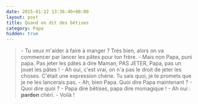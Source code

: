 ```yaml
---
date: 2015-01-22 13:36:40+00:00
layout: post
title: Quand on dit des bêtises
category: Papa
hidden: true
---
```


> \- Tu veux m'aider à faire à manger ? Très bien, alors on va commencer par lancer les pâtes pour ton frère.
> \- Mais non Papa, puni papa. Pas jeter les pâtes à dire Maman, PAS JETER, Papa, pas un jouet les pâtes !
> \- Ah oui, c'est vrai, on n'a pas le droit de jeter les choses. C'était une expression chérie. Tu sais quoi, je te promets que je ne les lancerais pas.
> \- Ah, bien Papa. Quoi dire Papa maintenant ?
> \- Quoi dire quoi ?
> \- Papa dire bêtises, papa dire momagique !
> \- Ah oui : **pardon** chéri.
> \- Voilà !

